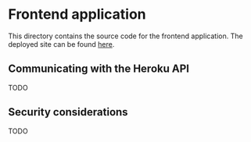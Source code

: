 # Frontend application

This directory contains the source code for the frontend application. The deployed site can be found [here](https://felix-seifert.github.io/serverless-on-heroku/).

## Communicating with the Heroku API

TODO

## Security considerations

TODO
